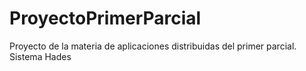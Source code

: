 # ProyectoPrimerParcial
Proyecto de la materia de aplicaciones distribuidas del primer parcial.
Sistema Hades
